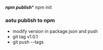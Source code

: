 *********npm publish**********
npm init



### aotu publish to npm
- modify version in package.json and push
- git tag v1.0.1
- git push --tags